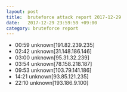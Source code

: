 ```yaml
---
layout: post
title:  bruteforce attack report 2017-12-29
date:   2017-12-29 23:59:59 +09:00
category: bruteforce report
---
```


* 00:59 unknown[191.82.239.235]
* 02:42 unknown[31.148.186.146]
* 03:00 unknown[95.31.32.239]
* 03:54 unknown[78.158.218.187]
* 09:53 unknown[103.79.141.186]
* 14:21 unknown[93.85.121.235]
* 22:10 unknown[193.186.9.100]
